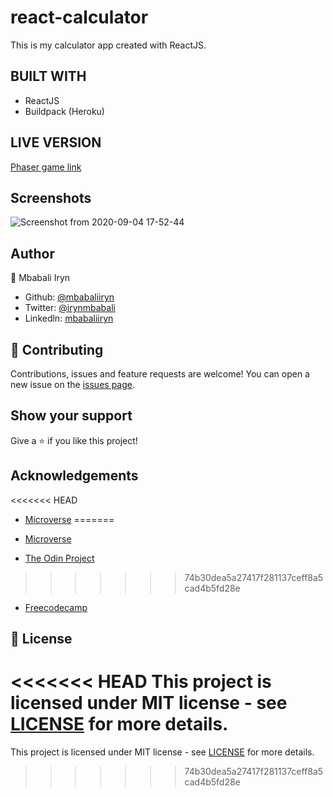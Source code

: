 # react-calculator

This is my calculator app created with ReactJS. 

## BUILT WITH
- ReactJS
- Buildpack (Heroku)


## LIVE VERSION

[Phaser game link](https://mbabaliiryn.github.io/react-calculator/)

## Screenshots

![Screenshot from 2020-09-04 17-52-44](https://user-images.githubusercontent.com/44978186/92252855-7cf48380-eed7-11ea-8c0a-35afcbe8b4d8.png)

## Author

👤 Mbabali Iryn

- Github: [@mbabaliiryn](https://github.com/mbabaliiryn)
- Twitter: [@irynmbabali](https://twitter.com/irynmbabali)
- Linkedln: [mbabaliiryn](https://www.linkedin.com/in/mbabaliiryn)


## 🤝 Contributing

Contributions, issues and feature requests are welcome!
You can open a new issue on the [issues page](https://github.com/OlukaDenis/fitaita/issues).

## Show your support

Give a ⭐️ if you like this project!

## Acknowledgements
<<<<<<< HEAD
- [Microverse](https://www.microverse.org/)
=======

- [Microverse](https://www.microverse.org/)
- [The Odin Project](https://www.theodinproject.com/)
>>>>>>> 74b30dea5a27417f281137ceff8a5cad4b5fd28e
- [Freecodecamp](http://freecodecamp.org/)

## 📝 License

<<<<<<< HEAD
This project is licensed under MIT license - see [LICENSE](/LICENSE) for more details.
=======
This project is licensed under MIT license - see [LICENSE](/LICENSE) for more details.
>>>>>>> 74b30dea5a27417f281137ceff8a5cad4b5fd28e
